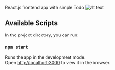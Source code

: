 React.js frontend app with simple Todo
![alt text](https://i.imgur.com/ND3Xhcg.png "")

## Available Scripts

In the project directory, you can run:

### `npm start`

Runs the app in the development mode.<br>
Open [http://localhost:3000](http://localhost:3000) to view it in the browser.

